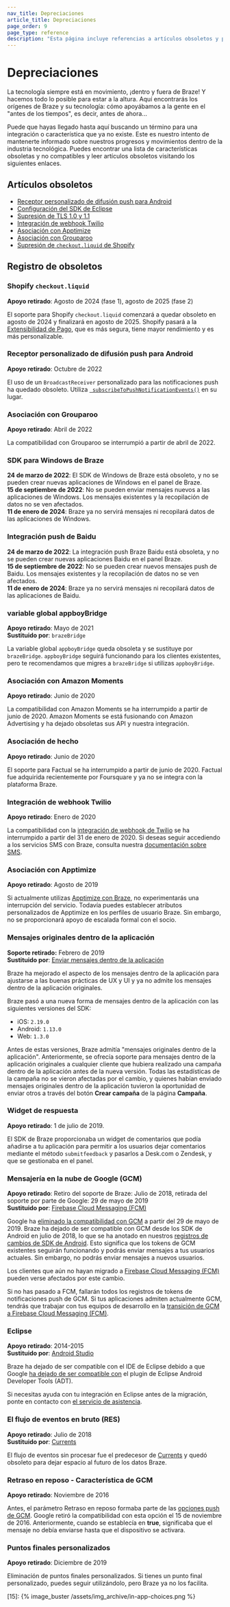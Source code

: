 ```yaml
---
nav_title: Depreciaciones
article_title: Depreciaciones
page_order: 9
page_type: reference
description: "Esta página incluye referencias a artículos obsoletos y proporciona una lista de características obsoletas y no compatibles."
---
```


# Depreciaciones

La tecnología siempre está en movimiento, ¡dentro y fuera de Braze! Y hacemos todo lo posible para estar a la altura. Aquí encontrarás los orígenes de Braze y su tecnología: cómo apoyábamos a la gente en el "antes de los tiempos", es decir, antes de ahora...

Puede que hayas llegado hasta aquí buscando un término para una integración o característica que ya no existe. Este es nuestro intento de mantenerte informado sobre nuestros progresos y movimientos dentro de la industria tecnológica. Puedes encontrar una lista de características obsoletas y no compatibles y leer artículos obsoletos visitando los siguientes enlaces.

## Artículos obsoletos

- [Receptor personalizado de difusión push para Android]({{site.baseurl}}/help/release_notes/deprecations/custom_broadcast_receiver/)
- [Configuración del SDK de Eclipse]({{site.baseurl}}/help/release_notes/deprecations/eclipse_setup_deprecated/)
- [Supresión de TLS 1.0 y 1.1]({{site.baseurl}}/help/release_notes/deprecations/tls_deprecation/)
- [Integración de webhook Twilio]({{site.baseurl}}/help/release_notes/deprecations/twilio/)
- [Asociación con Apptimize]({{site.baseurl}}/help/release_notes/deprecations/apptimize/)
- [Asociación con Grouparoo]({{site.baseurl}}/help/release_notes/deprecations/grouparoo)
- [Supresión de `checkout.liquid` de Shopify]({{site.baseurl}}/help/release_notes/deprecations/shopify_checkout/)

## Registro de obsoletos

### Shopify `checkout.liquid`

**Apoyo retirado**: Agosto de 2024 (fase 1), agosto de 2025 (fase 2)

El soporte para Shopify `checkout.liquid` comenzará a quedar obsoleto en agosto de 2024 y finalizará en agosto de 2025. Shopify pasará a la [Extensibilidad de Pago](https://www.shopify.com/enterprise/blog/checkout-extensibility-winter-editions), que es más segura, tiene mayor rendimiento y es más personalizable.

### Receptor personalizado de difusión push para Android

**Apoyo retirado**: Octubre de 2022

El uso de un `BroadcastReceiver` personalizado para las notificaciones push ha quedado obsoleto. Utiliza [` subscribeToPushNotificationEvents()`](/docs/developer_guide/platform_integration_guides/android/push_notifications/android/customization/custom_event_callback/) en su lugar.

### Asociación con Grouparoo

**Apoyo retirado**: Abril de 2022

La compatibilidad con Grouparoo se interrumpió a partir de abril de 2022.

### SDK para Windows de Braze

**24 de marzo de 2022**: El SDK de Windows de Braze está obsoleto, y no se pueden crear nuevas aplicaciones de Windows en el panel de Braze.<br>
**15 de septiembre de 2022**: No se pueden enviar mensajes nuevos a las aplicaciones de Windows. Los mensajes existentes y la recopilación de datos no se ven afectados.<br>
**11 de enero de 2024**: Braze ya no servirá mensajes ni recopilará datos de las aplicaciones de Windows.

### Integración push de Baidu

**24 de marzo de 2022**: La integración push Braze Baidu está obsoleta, y no se pueden crear nuevas aplicaciones Baidu en el panel Braze. <br>
**15 de septiembre de 2022**: No se pueden crear nuevos mensajes push de Baidu. Los mensajes existentes y la recopilación de datos no se ven afectados.<br>
**11 de enero de 2024**: Braze ya no servirá mensajes ni recopilará datos de las aplicaciones de Baidu.

### variable global appboyBridge

**Apoyo retirado**: Mayo de 2021<br>
**Sustituido por**: `brazeBridge`

La variable global `appboyBridge` queda obsoleta y se sustituye por `brazeBridge`. `appboyBridge` seguirá funcionando para los clientes existentes, pero te recomendamos que migres a `brazeBridge` si utilizas `appboyBridge`.

### Asociación con Amazon Moments

**Apoyo retirado**: Junio de 2020

La compatibilidad con Amazon Moments se ha interrumpido a partir de junio de 2020. Amazon Moments se está fusionando con Amazon Advertising y ha dejado obsoletas sus API y nuestra integración.

### Asociación de hecho

**Apoyo retirado**: Junio de 2020

El soporte para Factual se ha interrumpido a partir de junio de 2020. Factual fue adquirida recientemente por Foursquare y ya no se integra con la plataforma Braze.

### Integración de webhook Twilio

**Apoyo retirado**: Enero de 2020

La compatibilidad con la [integración de webhook de Twilio]({{site.baseurl}}/partners/twilio/) se ha interrumpido a partir del 31 de enero de 2020. Si deseas seguir accediendo a los servicios SMS con Braze, consulta nuestra [documentación sobre SMS]({{site.baseurl}}/user_guide/message_building_by_channel/sms/).

### Asociación con Apptimize

**Apoyo retirado**: Agosto de 2019

Si actualmente utilizas [Apptimize con Braze]({{site.baseurl}}/help/release_notes/deprecations/apptimize), no experimentarás una interrupción del servicio. Todavía puedes establecer atributos personalizados de Apptimize en los perfiles de usuario Braze. Sin embargo, no se proporcionará apoyo de escalada formal con el socio.

### Mensajes originales dentro de la aplicación

**Soporte retirado:** Febrero de 2019<br>
**Sustituido por**: [Enviar mensajes dentro de la aplicación]({{site.baseurl}}/user_guide/message_building_by_channel/in-app_messages/creating_an_in-app_message)

Braze ha mejorado el aspecto de los mensajes dentro de la aplicación para ajustarse a las buenas prácticas de UX y UI y ya no admite los mensajes dentro de la aplicación originales.

Braze pasó a una nueva forma de mensajes dentro de la aplicación con las siguientes versiones del SDK:
- iOS: `2.19.0`
- Android: `1.13.0`
- Web: `1.3.0`

Antes de estas versiones, Braze admitía "mensajes originales dentro de la aplicación". Anteriormente, se ofrecía soporte para mensajes dentro de la aplicación originales a cualquier cliente que hubiera realizado una campaña dentro de la aplicación antes de la nueva versión. Todas las estadísticas de la campaña no se vieron afectadas por el cambio, y quienes habían enviado mensajes originales dentro de la aplicación tuvieron la oportunidad de enviar otros a través del botón **Crear campaña** de la página **Campaña**.

### Widget de respuesta

**Apoyo retirado**: 1 de julio de 2019.

El SDK de Braze proporcionaba un widget de comentarios que podía añadirse a tu aplicación para permitir a los usuarios dejar comentarios mediante el método `submitfeedback` y pasarlos a Desk.com o Zendesk, y que se gestionaba en el panel.

### Mensajería en la nube de Google (GCM)

**Apoyo retirado**: Retiro del soporte de Braze: Julio de 2018, retirada del soporte por parte de Google: 29 de mayo de 2019<br>
**Sustituido por**: [Firebase Cloud Messaging (FCM)]({{site.baseurl}}/developer_guide/platform_integration_guides/android/push_notifications/integration/standard_integration/#step-1-enable-firebase)

Google ha [eliminado la compatibilidad con GCM](https://developers.googleblog.com/2018/04/time-to-upgrade-from-gcm-to-fcm.html) a partir del 29 de mayo de 2019. Braze ha dejado de ser compatible con GCM desde los SDK de Android en julio de 2018, lo que se ha anotado en nuestros [registros de cambios de SDK de Android](https://github.com/braze-inc/braze-android-sdk/blob/master/CHANGELOG.md). Esto significa que los tokens de GCM existentes seguirán funcionando y podrás enviar mensajes a tus usuarios actuales. Sin embargo, no podrás enviar mensajes a nuevos usuarios.

Los clientes que aún no hayan migrado a [Firebase Cloud Messaging (FCM)]({{site.baseurl}}/developer_guide/platform_integration_guides/android/push_notifications/integration/standard_integration/#step-1-enable-firebase) pueden verse afectados por este cambio.

Si no has pasado a FCM, fallarán todos los registros de tokens de notificaciones push de GCM. Si tus aplicaciones admiten actualmente GCM, tendrás que trabajar con tus equipos de desarrollo en la [transición de GCM a Firebase Cloud Messaging (FCM)](https://developers.google.com/cloud-messaging/android/android-migrate-fcm).

### Eclipse

**Apoyo retirado**: 2014-2015<br>
**Sustituido por**: [Android Studio]({{site.baseurl}}/developer_guide/platform_integration_guides/android/initial_sdk_setup/android_sdk_integration/#using-android-studio)

Braze ha dejado de ser compatible con el IDE de Eclipse debido a que Google [ha dejado de ser compatible con](http://android-developers.blogspot.com/2015/06/an-update-on-eclipse-android-developer.html) el plugin de Eclipse Android Developer Tools (ADT). 

Si necesitas ayuda con tu integración en Eclipse antes de la migración, ponte en contacto con [el servicio de asistencia]({{site.baseurl}}/support_contact/).

### El flujo de eventos en bruto (RES)

**Apoyo retirado**: Julio de 2018<br>
**Sustituido por**: [Currents]({{site.baseurl}}/partners/braze_currents/about/)

El flujo de eventos sin procesar fue el predecesor de [Currents]({{site.baseurl}}/partners/braze_currents/about/) y quedó obsoleto para dejar espacio al futuro de los datos Braze.

### Retraso en reposo - Característica de GCM

**Apoyo retirado**: Noviembre de 2016

Antes, el parámetro Retraso en reposo formaba parte de las [opciones push de GCM](https://developers.google.com/cloud-messaging/http-server-ref). Google retiró la compatibilidad con esta opción el 15 de noviembre de 2016. Anteriormente, cuando se establecía en **true**, significaba que el mensaje no debía enviarse hasta que el dispositivo se activara.

### Puntos finales personalizados

**Apoyo retirado**: Diciembre de 2019

Eliminación de puntos finales personalizados. Si tienes un punto final personalizado, puedes seguir utilizándolo, pero Braze ya no los facilita.


[15]: {% image_buster /assets/img_archive/in-app-choices.png %}
